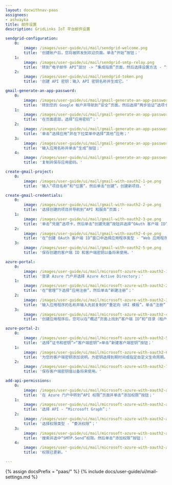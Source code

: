 ```yaml
---
layout: docwithnav-paas
assignees:
- ashvayka
title: 邮件设置
description: GridLinks IoT 平台邮件设置

sendgrid-configuration:
    0:
        image: /images/user-guide/ui/mail/sendgrid-welcome.png
        title: '创建帐户后，您将被转发到欢迎页面。单击“开始”按钮；'
    1:
        image: /images/user-guide/ui/mail/sendgrid-smtp-relay.png
        title: '转到“电子邮件 API”部分 -> “集成指南”页面，然后选择设置方法 - “SMTP 中继”；'
    2:
        image: /images/user-guide/ui/mail/sendgrid-token.png
        title: '创建 API 密钥：输入 API 密钥名称并生成它。'

gmail-generate-an-app-password:
    0:
        image: /images/user-guide/ui/mail/gmail-generate-an-app-password-1.png
        title: '转到您的 Google 帐户并导航到“安全”页面。然后选择“两步验证”选项卡；'
    1:
        image: /images/user-guide/ui/mail/gmail-generate-an-app-password-2.png
        title: '在页面底部，选择“应用密码”；'
    2:
        image: /images/user-guide/ui/mail/gmail-generate-an-app-password-3.png
        title: '单击“选择应用”并在下拉菜单中选择“其他”应用；'
    3:
        image: /images/user-guide/ui/mail/gmail-generate-an-app-password-4.png
        title: '输入应用名称并单击“生成”按钮；'
    4:
        image: /images/user-guide/ui/mail/gmail-generate-an-app-password-5.png
        title: '复制并保存应用密码。'

create-gmail-project:
    0:
        image: /images/user-guide/ui/mail/gmail-with-oauth2-1-pe.png
        title: '输入“项目名称”和“位置”。然后单击“创建”。创建新项目。'

create-gmail-credentials:
    0:
        image: /images/user-guide/ui/mail/gmail-with-oauth2-2-pe.png
        title: '选择创建的项目并导航到“API 和服务”页面；'
    1:
        image: /images/user-guide/ui/mail/gmail-with-oauth2-3-pe.png
        title: '单击“凭据”选项卡，然后单击“创建凭据”按钮并选择“OAuth 客户端 ID”；'
    2:
        image: /images/user-guide/ui/mail/gmail-with-oauth2-4-pe.png
        title: '在“创建 OAuth 客户端 ID”窗口中选择应用程序类型 - “Web 应用程序”并输入 OAuth2 客户端的名称。然后，在“授权的重定向 URI”部分，单击“+ 添加 URI”按钮并粘贴先前复制的“重定向 URI 模板”。单击“创建”；'
    3:
        image: /images/user-guide/ui/mail/gmail-with-oauth2-5-pe.png
        title: '保存创建的客户端 ID 和客户端密钥以备将来使用。'

azure-portal:
    0:
        image: /images/user-guide/ui/mail/microsoft-azure-with-oauth2-1-pe.png
        title: '登录 Azure 门户并选择 Azure Active Directory；'
    1:
        image: /images/user-guide/ui/mail/microsoft-azure-with-oauth2-2-pe.png
        title: '在“管理”下选择“应用注册”，然后单击“新建注册”；'
    2:
        image: /images/user-guide/ui/mail/microsoft-azure-with-oauth2-3-pe.png
        title: '输入应用程序的名称并输入先前复制的“重定向 URI 模板”。单击“注册”；'
    3:
        image: /images/user-guide/ui/mail/microsoft-azure-with-oauth2-4-pe.png
        title: '创建应用程序后，您可以在“概述”页面上找到“客户端 ID”和“目录（租户）ID”。将它们保存以备将来使用。'

azure-portal-2:
    0:
        image: /images/user-guide/ui/mail/microsoft-azure-with-oauth2-5-pe.png
        title: '选择“证书和密钥”>“客户端密钥”>单击“新建客户端密钥”按钮；'
    1:
        image: /images/user-guide/ui/mail/microsoft-azure-with-oauth2-6-pe.png
        title: '为您的客户端密钥添加说明。为密钥选择到期时间或指定自定义生命周期。单击“添加”；'
    2:
        image: /images/user-guide/ui/mail/microsoft-azure-with-oauth2-7-pe.png
        title: '保存客户端密钥值以备将来使用。'

add-api-permissions:
    0:
        image: /images/user-guide/ui/mail/microsoft-azure-with-oauth2-api-permissions-1-pe.png
        title: '在 Azure 门户中转到“API 权限”页面并单击“添加权限”按钮；'
    1:
        image: /images/user-guide/ui/mail/microsoft-azure-with-oauth2-api-permissions-2-pe.png
        title: '选择 API - “Microsoft Graph”；'
    2:
        image: /images/user-guide/ui/mail/microsoft-azure-with-oauth2-api-permissions-3-pe.png
        title: '选择权限类型 - “委派权限”；'
    3:
        image: /images/user-guide/ui/mail/microsoft-azure-with-oauth2-api-permissions-4-pe.png
        title: '搜索并选中“SMTP.Send”权限。然后单击“添加权限”按钮；'
    4:
        image: /images/user-guide/ui/mail/microsoft-azure-with-oauth2-api-permissions-5-pe.png
        title: '权限已更新。'

---
```


{% assign docsPrefix = "paas/" %}
{% include docs/user-guide/ui/mail-settings.md %}